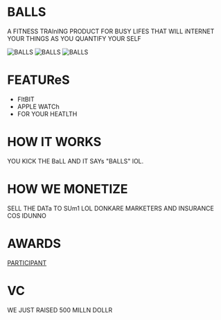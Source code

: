 # BALLS

A FITNESS TRAInING PRODUCT FOR BUSY LIFES THAT
WILL iNTERNET YOUR THINGS AS YOU QUANTIFY YOUR SELF

![BALLS](balls1.gif)
![BALLS](balls2.gif)
![BALLS](balls3.gif)

# FEATUReS

* FItBIT
* APPLE WATCh
* FOR YOUR HEATLTH

# HOW IT WORKS

YOU KICK THE BaLL AND IT SAYs "BALLS" lOL.

# HOW WE MONETIZE

SELL THE DATa TO SUm1 LOL DONKARE
MARKETERS AND INSURANCE COS IDUNNO

# AWARDS

[PARTICIPANT](https://stupidhackathon.github.io/)

# VC

WE JUST RAISED 500 MILLN DOLLR
